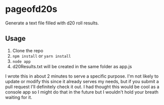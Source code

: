 # pageofd20s
Generate a text file filled with d20 roll results.

## Usage
1. Clone the repo
2. ```npm install``` or ```yarn install```
3. ```node app```
4. d20Results.txt will be created in the same folder as app.js

I wrote this in about 2 minutes to serve a specific purpose. I'm not likely to update or modify this since it already serves my needs, but if you submit a pull request I'll definitely check it out. I had thought this would be cool as a console app so I might do that in the future but I wouldn't hold your breath waiting for it.
